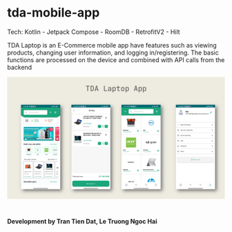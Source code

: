 # tda-mobile-app
Tech: Kotlin - Jetpack Compose - RoomDB - RetrofitV2 - Hilt

TDA Laptop is an E-Commerce mobile app have features such as viewing products, changing user information, and logging in/registering. 
The basic functions are processed on the device and combined with API calls from the backend

![image](https://github.com/tdatIT/tda-mobile-app/blob/main/intro.png)
#
<h4>Development by Tran Tien Dat, Le Truong Ngoc Hai</h4>
